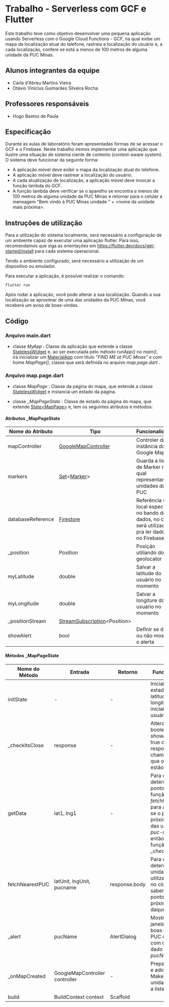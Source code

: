 # Trabalho - Serverless com GCF e Flutter

Este trabalho teve como objetivo desenvolver uma pequena aplicação usando Serverless com o Google Cloud Functions - GCF, na qual exibe um mapa da localização atual do telefone, rastreia a localização do usuário e, a cada localização, confere se está a menos de 100 metros de alguma unidade da PUC Minas.

## Alunos integrantes da equipe

* Carla d'Abreu Martins Vieira
* Otávio Vinícius Guimarães Silveira Rocha

## Professores responsáveis

* Hugo Bastos de Paula

## Especificação

Durante as aulas de laboratório foram apresentadas formas de se acessar o GCF e o Firebase. Neste trabalho iremos implementar uma aplicação que ilustre uma situação de sistema ciente de contexto (context-aware system). O sistema deve funcionar da seguinte forma:

* A aplicação móvel deve exibir o mapa da localização atual do telefone.
* A aplicação móvel deve rastrear a localização do usuário.
* A cada atualização de localização, a aplicação móvel deve invocar a função lambda do GCF.
* A função lambda deve verificar se o aparelho se encontra a menos de 100 metros de alguma unidade da PUC Minas e retornar para o celular a mensagem "Bem vindo à PUC Minas unidade " + <nome da unidade mais próxima>.


## Instruções de utilização

Para a utilização do sistema localmente, será necessário a configuração de um ambiente capaz de executar uma aplicação flutter. Para isso, recomendamos que siga as orientações em https://flutter.dev/docs/get-started/install para cada sistema operacional.

Tendo o ambiente configurado, será necessário a utilização de um dispositivo ou emulador.

Para executar a aplicação, é possível realizar o comando:

```shell
flutter run
```

Após rodar a aplicação, você pode alterar a sua localização. Quando a sua localização se aproximar de uma das unidades da PUC Minas, você receberá um aviso de boas-vindas.

## Código

### Arquivo main.dart

* classe *MyApp* : Classe da aplicação que extende a classe [StatelessWidget](https://api.flutter.dev/flutter/widgets/StatefulWidget-class.html) e, ao ser executada pelo método *runApp()* no *main()*, irá inicializar um [MaterialApp](https://api.flutter.dev/flutter/material/MaterialApp-class.html) com título *"FIND ME at PUC Minas"* e com home *MapPage()*, classe que será definida no arquivo *map.page.dart* .

### Arquivo map.page.dart

* classe *MapPage* : Classe da página do mapa, que extende a classe [StatelessWidget](https://api.flutter.dev/flutter/widgets/StatefulWidget-class.html) e instancia um estado da página.

* classe *_MapPageState* : Classe de estado da página do mapa, que extende [State\<MapPage\>](https://api.flutter.dev/flutter/widgets/State-class.html) e, tem os seguintes atributos e métodos: 

#### Atributos _MapPageState

| Nome do Atributo  | Tipo                | Funcionalidade                           |
|-------------------|---------------------|------------------------------------------|
| mapController     | [GoogleMapController](https://pub.dev/documentation/google_maps_flutter/latest/google_maps_flutter/GoogleMapController-class.html) | Controler da instância do Google Maps|
| markers           | [Set](https://api.flutter.dev/flutter/dart-core/Set-class.html)\<[Marker](https://pub.dev/documentation/flutter_map/latest/flutter_map.plugin_api/Marker-class.html)\> | Guarda a lista de Marker no qual representam as unidades da PUC      |
| databaseReference | [Firestore](https://firebase.flutter.dev/docs/firestore/usage/)    | Referência um local específico no bando de dados, no caso, será utilizado pra ler dados no Firebase |
| _position         | Position            | Posição utiliando do geolocator |
| myLatitude        | double              | Salvar a latitude do usuário no momento  |
| myLongitude       | double              | Salvar a longiture do usuário no momento |
| _positionStream   | [StreamSubscription](https://api.dart.dev/stable/2.10.4/dart-async/StreamSubscription-class.html)\<Position\>  |                                          |
| showAlert         | bool                | Definir se deve ou não mostrar o alerta |

#### Métodos _MapPageState

| Nome do Método  | Entrada                         | Retorno       | Funcionalidade                                                                                                                                                                       |
|-----------------|---------------------------------|---------------|--------------------------------------------------------------------------------------------------------------------------------------------------------------------------------------|
| initState       | -                               | -              | Inicializar o estado com as latitudes e longitudes iniciais do usuário                                                                                                               |
| _checkItsClose  | response                        | -              | Alterar o atributo booleano *showAlert* para true caso a resposta da chamada seja que os pontos estão próximos.                                                                      |
| getData         | lat1, lng1                      | -              | Para um determinado ponto, utiliza da função *fetchNearestPUC* para a restosta se o ponto está próximo de uma das unidades em *puc-units* e então utiliza da função *_checkItsClose* |
| fetchNearestPUC | latUnit, lngUnit, pucname       | response.body | Para uma determinada unidade da PUC, utiliza da função no cloud fuctions saber se um ponto está próximo ou não daquela PUC.                                                          |
| _alert          | pucName                         | AlertDialog   | Mostra uma janela dando as boas-vindas a PUC da unidade com o nome dado em *pucName*                                                                                                 |
| _onMapCreated   | GoogleMapController  controller | -              | Prepara o mapa e adiciona os Makers das unidades da PUC a lista *markers*.                                                                                                           |
| build           | BuildContext  context           | Scaffold      |                                                                                                                                                                                      |
